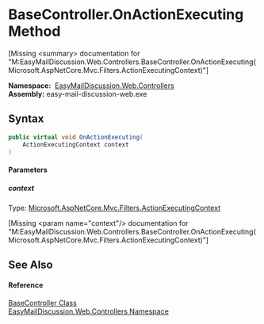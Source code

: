 BaseController.OnActionExecuting Method
=======================================

[Missing &lt;summary> documentation for "M:EasyMailDiscussion.Web.Controllers.BaseController.OnActionExecuting(Microsoft.AspNetCore.Mvc.Filters.ActionExecutingContext)"]


  **Namespace:**  [EasyMailDiscussion.Web.Controllers][1]  
  **Assembly:** easy-mail-discussion-web.exe

Syntax
------

```csharp
public virtual void OnActionExecuting(
	ActionExecutingContext context
)
```

#### Parameters

##### *context*
Type: [Microsoft.AspNetCore.Mvc.Filters.ActionExecutingContext][2]  

[Missing &lt;param name="context"/> documentation for "M:EasyMailDiscussion.Web.Controllers.BaseController.OnActionExecuting(Microsoft.AspNetCore.Mvc.Filters.ActionExecutingContext)"]



See Also
--------

#### Reference
[BaseController Class][3]  
[EasyMailDiscussion.Web.Controllers Namespace][1]  

[1]: ../README.md
[2]: https://docs.microsoft.com/dotnet/api/microsoft.aspnetcore.mvc.filters.actionexecutingcontext
[3]: README.md